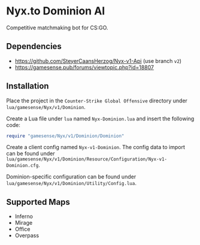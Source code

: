 # Nyx.to Dominion AI
Competitive matchmaking bot for CS:GO.

## Dependencies
- https://github.com/SteyerCaansHerzog/Nyx-v1-Api (use branch `v2`)
- https://gamesense.pub/forums/viewtopic.php?id=18807

## Installation
Place the project in the `Counter-Strike Global Offensive` directory under `lua/gamesense/Nyx/v1/Dominion`.

Create a Lua file under `lua` named `Nyx-Dominion.lua` and insert the following code:
```lua
require "gamesense/Nyx/v1/Dominion/Dominion"
```

Create a client config named `Nyx-v1-Dominion`. The config data to import can be found under `lua/gamesense/Nyx/v1/Dominion/Resource/Configuration/Nyx-v1-Dominion.cfg`.

Dominion-specific configuration can be found under `lua/gamesense/Nyx/v1/Dominion/Utility/Config.lua`.

## Supported Maps
- Inferno
- Mirage
- Office
- Overpass
